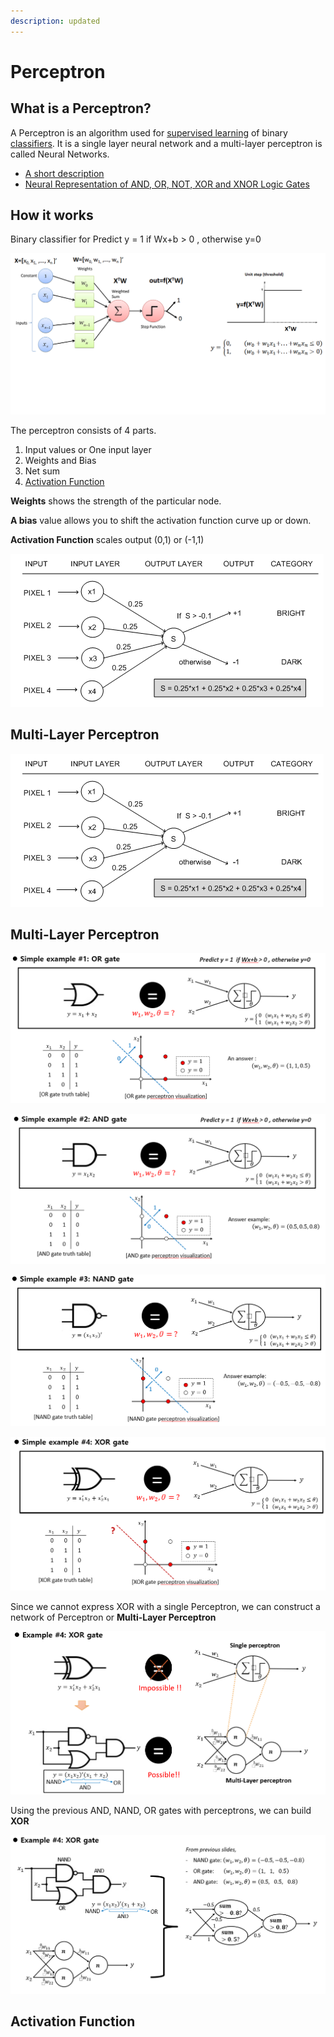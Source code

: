 ```yaml
---
description: updated
---
```


# Perceptron

## What is a Perceptron?

A Perceptron is an algorithm used for [supervised learning](https://deepai.org/machine-learning-glossary-and-terms/supervised-learning) of binary [classifiers](https://deepai.org/machine-learning-glossary-and-terms/classifier). It is a single layer neural network and a multi-layer perceptron is called Neural Networks.

* [A short description](https://deepai.org/machine-learning-glossary-and-terms/perceptron)
* [Neural Representation of AND, OR, NOT, XOR and XNOR Logic Gates](https://medium.com/@stanleydukor/neural-representation-of-and-or-not-xor-and-xnor-logic-gates-perceptron-algorithm-b0275375fea1) 

## How it works

Binary classifier for Predict y = 1 if Wx+b &gt; 0 , otherwise y=0

![](../../../images/image%20%28216%29.png)

The perceptron consists of 4 parts.

1. Input values or One input layer
2. Weights and Bias
3. Net sum
4. [Activation Function](https://medium.com/towards-data-science/activation-functions-neural-networks-1cbd9f8d91d6)

**Weights** shows the strength of the particular node.

**A bias** value allows you to shift the activation function curve up or down.

**Activation Function**  scales output \(0,1\) or  \(-1,1\)

![](../../../images/image%20%28223%29.png)

## Multi-Layer Perceptron 

![](../../../images/image%20%28223%29.png)

## Multi-Layer Perceptron

![](../../../images/image%20%28219%29.png)

![](../../../images/image%20%28215%29.png)

![](../../../images/image%20%28221%29.png)

![](../../../images/image%20%28217%29.png)

Since we cannot express XOR with a single Perceptron, we can construct a network of Perceptron or **Multi-Layer Perceptron**

![](../../../images/image%20%28222%29.png)

Using the previous AND, NAND, OR gates with perceptrons, we can build **XOR**

![](../../../images/image%20%28220%29.png)

## Activation Function


